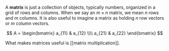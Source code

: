 A **matrix** is just a collection of objects, typically numbers, organized in a grid of rows and columns. When we say an $m \times n$ matrix, we mean $n$ rows and $m$ columns. It is also useful to imagine a matrix as holding $n$ row vectors or $m$ column vectors.

$$
A = \begin{bmatrix} a_{11} & a_{12} \\\\ a_{21} & a_{22} \end{bmatrix}
$$

What makes matrices useful is [[matrix multiplication]].
